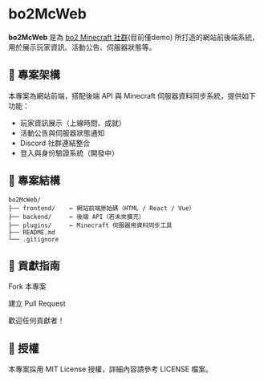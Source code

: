 # bo2McWeb

**bo2McWeb** 是為 [bo2 Minecraft 社群](https://yujun-bo2.github.io/bo2McWeb/)(目前僅demo) 所打造的網站前後端系統，用於展示玩家資訊、活動公告、伺服器狀態等。

## 🔧 專案架構

本專案為網站前端，搭配後端 API 與 Minecraft 伺服器資料同步系統，提供如下功能：

- 玩家資訊展示（上線時間、成就）
- 活動公告與伺服器狀態通知
- Discord 社群連結整合
- 登入與身份驗證系統（開發中）

## 📁 專案結構

```plaintext
bo2McWeb/
├── frontend/    ← 網站前端原始碼（HTML / React / Vue）
├── backend/     ← 後端 API（若未來擴充）
├── plugins/     ← Minecraft 伺服器用資料同步工具
├── README.md
└── .gitignore
```

## 👥 貢獻指南
Fork 本專案

建立 Pull Request

歡迎任何貢獻者！

## 📜 授權
本專案採用 MIT License 授權，詳細內容請參考 LICENSE 檔案。
